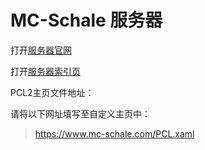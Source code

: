 # MC-Schale 服务器

打开[服务器官网](https://www.mc-schale.com/)

打开[服务器索引页](https://www.mc-schale.com/othersite/index)

PCL2主页文件地址：

请将以下网址填写至自定义主页中：

>https://www.mc-schale.com/PCL.xaml